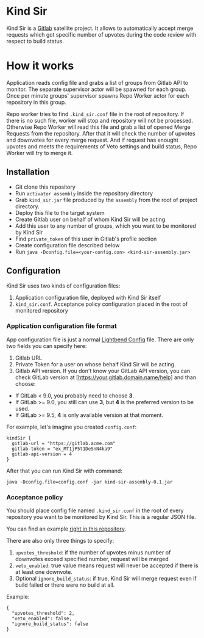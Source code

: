 # Kind Sir

Kind Sir is a [Gitlab](https://gitlab.com/) satellite project.
It allows to automatically accept merge requests which got
specific number of upvotes during the code review with respect to build status.

# How it works
Application reads config file and grabs a list of groups from Gitlab API to monitor.
The separate supervisor actor will be spawned for each group.
Once per minute groups' supervisor spawns Repo Worker actor for each repository in
this group.

Repo worker tries to find `.kind_sir.conf` file in the root of repository.
If there is no such file, worker will stop and repository will not
be processed. Otherwise Repo Worker will read this file and grab a list of
opened Merge Requests from the repository. After that it will check the number of
upvotes and downvotes for every merge request. And if request has
enought upvotes and meets the requirements of Veto settings and build status,
Repo Worker will try to merge it.

## Installation

- Git clone this repository
- Run `activator assembly` inside the repository directory
- Grab `kind_sir.jar` file produced by the `assembly` from the root of project directory.
- Deploy this file to the target system
- Create Gitlab user on behalf of whom Kind Sir will be acting
- Add this user to any number of groups, which you want to be monitored by Kind Sir
- Find `private_token` of this user in Gitlab's profile section
- Create configuration file described below
- Run `java -Dconfig.file=<your-config.con> <kind-sir-assembly.jar>`

## Configuration

Kind Sir uses two kinds of configuration files:

1. Application configuration file, deployed with Kind Sir itself
2. `kind_sir.conf`. Acceptance policy configuration placed in the root
of monitored repository

### Application configuration file format

App configuration file is just a normal [Lightbend Config](https://github.com/typesafehub/config/) file.
There are only two fields you can specify here:

1. Gitlab URL
2. Private Token for a user on whose behalf Kind Sir will be
acting.
3. Gitlab API version. If you don't know your GitLab API version, you can check GitLab version at [https://your.gitlab.domain.name/help] and than choose:

* If GitLab < 9.0, you probably need to choose **3**.
* If GitLab >= 9.0, you still can use **3**, but **4** is the preferred version to be used. 
* If GitLab >= 9.5, **4** is only available version at that moment.

For example, let's imagine you created `config.conf`:

```
kindSir {
  gitlab-url = "https://gitlab.acme.com"
  gitlab-token = "ex_MT1jP5t1DeSnN4ka9"
  gitlab-api-version = 4
}
```

After that you can run Kind Sir with command:
```
java -Dconfig.file=config.conf -jar kind-sir-assembly-0.1.jar
```

### Acceptance policy

You should place config file named `.kind_sir.conf` in the root of
every repository you want to be monitored by Kind Sir.
This is a regular JSON file.

You can find an example [right in this repository](.kind_sir.conf).

There are also only three things to specify:

1. `upvotes_threshold`: if the number of upvotes minus number of downvotes exceed specified number,
request will be merged
2. `veto_enabled`: true value means request will never be accepted if
there is at least one downvote.
3. Optional `ignore_build_status`: if true, Kind Sir will merge request even if build failed or
there were no build at all.

Example:
```
{
  "upvotes_threshold": 2,
  "veto_enabled": false,
  "ignore_build_status": false
}
```
